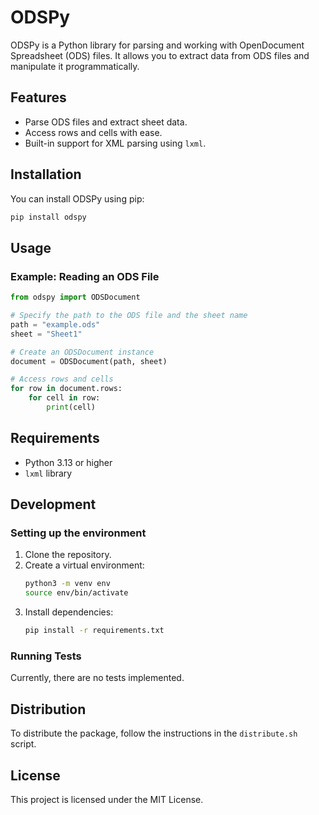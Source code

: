 # ODSPy

ODSPy is a Python library for parsing and working with OpenDocument Spreadsheet (ODS) files. It allows you to extract data from ODS files and manipulate it programmatically.

## Features

- Parse ODS files and extract sheet data.
- Access rows and cells with ease.
- Built-in support for XML parsing using `lxml`.

## Installation

You can install ODSPy using pip:

```bash
pip install odspy
```

## Usage

### Example: Reading an ODS File

```python
from odspy import ODSDocument

# Specify the path to the ODS file and the sheet name
path = "example.ods"
sheet = "Sheet1"

# Create an ODSDocument instance
document = ODSDocument(path, sheet)

# Access rows and cells
for row in document.rows:
    for cell in row:
        print(cell)
```

## Requirements

- Python 3.13 or higher
- `lxml` library

## Development

### Setting up the environment

1. Clone the repository.
2. Create a virtual environment:
   ```bash
   python3 -m venv env
   source env/bin/activate
   ```
3. Install dependencies:
   ```bash
   pip install -r requirements.txt
   ```

### Running Tests

Currently, there are no tests implemented.

## Distribution

To distribute the package, follow the instructions in the `distribute.sh` script.

## License

This project is licensed under the MIT License.